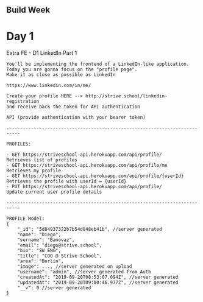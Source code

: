 ## Build Week  
 
 # Day 1
 Extra FE - D1 LinkedIn Part 1

    You'll be implementing the frontend of a LinkedIn-like application.
    Today you are gonna focus on the "profile page".
    Make it as close as possible as LinkedIn
    
    https://www.linkedin.com/in/me/

    Create your profile HERE --> http://strive.school/linkedin-registration
    and receive back the token for API authentication

    API (provide authentication with your bearer token)

    ---------------------------------------------------------------------------

    PROFILES:

    - GET https://striveschool-api.herokuapp.com/api/profile/ 
    Retrieves list of profiles
    - GET https://striveschool-api.herokuapp.com/api/profile/me
    Retrieves my profile
    - GET https://striveschool-api.herokuapp.com/api/profile/{userId}
    Retrieves the profile with userId = {userId}
    - PUT https://striveschool-api.herokuapp.com/api/profile/
    Update current user profile details
    
    ---------------------------------------------------------------------------

    PROFILE Model:
    {
        "_id": "5d84937322b7b54d848eb41b", //server generated
        "name": "Diego",
        "surname": "Banovaz",
        "email": "diego@strive.school",
        "bio": "SW ENG",
        "title": "COO @ Strive School",
        "area": "Berlin",
        "image": ..., //server generated on upload
        "username": "admin", //server generated from Auth
        "createdAt": "2019-09-20T08:53:07.094Z", //server generated
        "updatedAt": "2019-09-20T09:00:46.977Z", //server generated
        "__v": 0 //server generated
    }